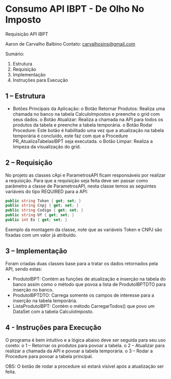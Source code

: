 # Consumo API IBPT - De Olho No Imposto
 
Requisição API IBPT

Aaron de Carvalho Balbino 
Contato: carvalhosins@gmail.com


Sumário:

1.	Estrutura
2.	Requisição 
3.	Implementação
4.	Instruções para Execução


## 1 – Estrutura
  

- Botões Principais da Aplicação:
o Botão Retornar Produtos: Realiza uma chamada no banco na tabela CalculoImpostos e preenche o grid com seus dados.
o Botão Atualizar: Realiza a chamada na API para todos os produtos da tabela e preenche a tabela temporária.
o Botão Rodar Procedure: Este botão é habilitado uma vez que a atualização na tabela temporária é concluído,  este faz com que a Procedure PR_AtualizaTabelasIBPT seja executada.
o Botão Limpar: Realiza a limpeza da visualização do grid.


## 2 – Requisição
No projeto as classes cApi e ParametrosAPI ficam responsáveis por realizar a requisição.
Para que a requisição seja feita deve ser passar como parâmetro a classe de ParametrosAPI, nesta classe temos as seguintes variáveis do tipo REQUIRED para a API:
``` c#
public string Token { get; set; }
public string Cnpj { get; set; }
public string Codigo { get; set; }
public string Uf { get; set; }
public int Ex { get; set; }
```

Exemplo da montagem da classe, note que as variáveis Token e CNPJ são fixadas com um valor já atribuído.
 

## 3 – Implementação

Foram criadas duas classes base para a tratar os dados retornados pela API, sendo estas:
- ProdutoIBPT: Contém as funções de atualização e inserção na tabela do banco assim como o método que povoa a lista de ProdutoIBPTDTO para inserção no banco.
- ProdutoIBPTDTO: Carrega somente os campos de interesse para a inserção na tabela temporária.
- ListaProdutoIBPT: Contém o método CarregarTodos() que povo um DataSet com a tabela CalculoImposto.


## 4 - Instruções para Execução

O  programa é bem intuitivo e a lógica abaixo deve ser seguida para seu uso coreto:
o 1 – Retornar os produtos para povoar a tabela.
o 2 – Atualizar para realizar a chamada da API e povoar a tabela temporária.
o 3 – Rodar a Procedure para povoar a tabela principal.

OBS: O botão de rodar a procedure só estará visível após a atualização ser feita.
